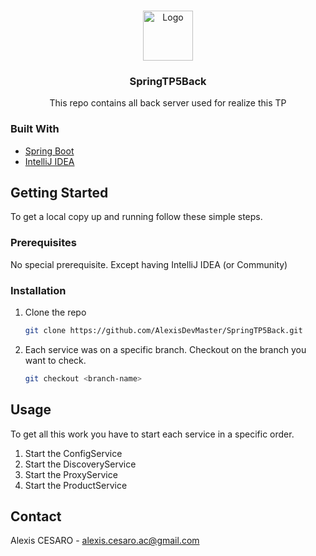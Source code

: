 <!--[![Contributors][contributors-shield]][contributors-url]
[![Forks][forks-shield]][forks-url]
[![Stargazers][stars-shield]][stars-url]
[![Issues][issues-shield]][issues-url]
[![LinkedIn][linkedin-shield]][linkedin-url]-->



<!-- PROJECT LOGO -->
<br />
<p align="center">
  <a href="https://github.com/github_username/repo_name">
    <img src="images/logo.png" alt="Logo" width="80" height="80">
  </a>

  <h3 align="center">SpringTP5Back</h3>

  <p align="center">
    This repo contains all back server used for realize this TP
    <br />
  </p>
</p>

### Built With

* [Spring Boot](https://spring.io/projects/spring-boot)
* [IntelliJ IDEA](https://www.jetbrains.com/fr-fr/idea/)

<!-- GETTING STARTED -->
## Getting Started

To get a local copy up and running follow these simple steps.

### Prerequisites

No special prerequisite. Except having IntelliJ IDEA (or Community)

### Installation

1. Clone the repo
   ```sh
   git clone https://github.com/AlexisDevMaster/SpringTP5Back.git
   ```
2. Each service was on a specific branch. Checkout on the branch you want to check.
   ```sh
   git checkout <branch-name>
   ```

<!-- USAGE EXAMPLES -->
## Usage

To get all this work you have to start each service in a specific order.
1. Start the ConfigService
2. Start the DiscoveryService
3. Start the ProxyService
4. Start the ProductService

<!-- CONTACT -->
## Contact

Alexis CESARO - alexis.cesaro.ac@gmail.com


<!-- MARKDOWN LINKS & IMAGES -->
<!-- https://www.markdownguide.org/basic-syntax/#reference-style-links -->
[contributors-shield]: https://img.shields.io/github/contributors/othneildrew/Best-README-Template.svg?style=for-the-badge
[contributors-url]: https://github.com/AlexisDevMaster/SpringTP5Back/graphs/contributors

[forks-shield]: https://img.shields.io/github/forks/othneildrew/Best-README-Template.svg?style=for-the-badge
[forks-url]: https://github.com/AlexisDevMaster/SpringTP5Back/network/members

[stars-shield]: https://img.shields.io/github/stars/othneildrew/Best-README-Template.svg?style=for-the-badge
[stars-url]: https://github.com/AlexisDevMaster/SpringTP5Back/stargazers

[issues-shield]: https://img.shields.io/github/issues/othneildrew/Best-README-Template.svg?style=for-the-badge
[issues-url]: https://github.com/AlexisDevMaster/SpringTP5Back/issues

[license-shield]: https://img.shields.io/github/license/othneildrew/Best-README-Template.svg?style=for-the-badge
[license-url]: https://github.com/AlexisDevMaster/SpringTP5Back/blob/master/LICENSE.txt

[linkedin-shield]: https://img.shields.io/badge/-LinkedIn-black.svg?style=for-the-badge&logo=linkedin&colorB=555
[linkedin-url]: https://linkedin.com/in/

[product-screenshot]: images/screenshot.png
